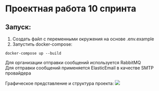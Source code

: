 # Проектная работа 10 спринта

## Запуск:

1. Создать файл с переменными окружения на основе .env.example
2. Запустить docker-compose:

```shell
docker-compose up --build  
```

Для организации отправки сообщений используется RabbitMQ<br />
Для отправки сообщений применяется ElasticEmail в качестве SMTP провайдера

Графическое представление и структура проекта:
<img src='https://github.com/fedotovdmitriy14/notifications/blob/master/structure.jpg' />

